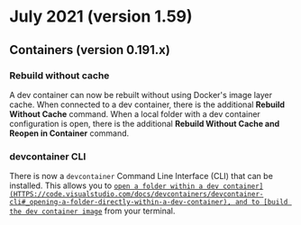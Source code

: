 # July 2021 (version 1.59)

## Containers (version 0.191.x)

### Rebuild without cache

A dev container can now be rebuilt without using Docker's image layer cache. When connected to a dev container, there is the additional **Rebuild Without Cache** command. When a local folder with a dev container configuration is open, there is the additional **Rebuild Without Cache and Reopen in Container** command.

### devcontainer CLI

There is now a `devcontainer` Command Line Interface (CLI) that can be installed. This allows you to [`open a folder within a dev container](HTTPS://code.visualstudio.com/docs/devcontainers/devcontainer-cli#_opening-a-folder-directly-within-a-dev-container), and to [build the dev container image`](HTTPS://code.visualstudio.com/docs/devcontainers/devcontainer-cli#_building-a-dev-container-image) from your terminal.
